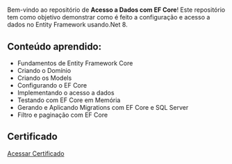 # 

Bem-vindo ao repositório de **Acesso a Dados com EF Core**! Este repositório tem como objetivo demonstrar como é feito a configuração e acesso a dados no Entity Framework
usando.Net 8.

## Conteúdo aprendido:

- Fundamentos de Entity Framework Core
- Criando o Domínio
- Criando os Models
- Configurando o EF Core
- Implementando o acesso a dados
- Testando com EF Core em Memória
- Gerando e Aplicando Migrations com EF Core e SQL Server
- Filtro e paginação com EF Core

## Certificado

[Acessar Certificado](https://metododotnet.luisdev.com.br/certificates/G21VOY)
